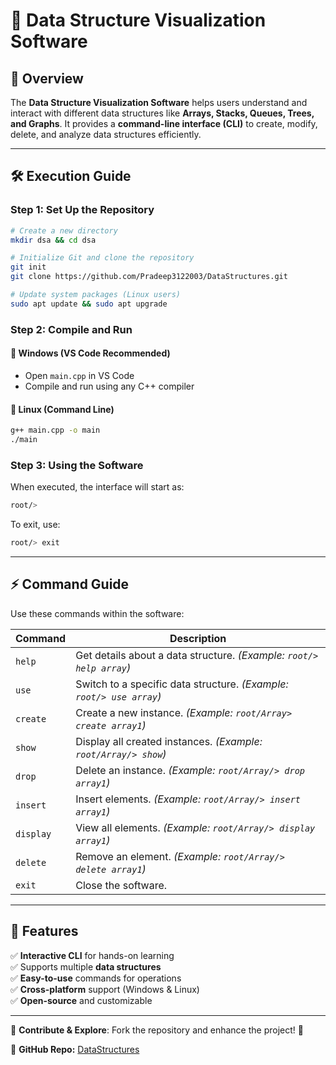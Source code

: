 # 🚀 Data Structure Visualization Software

## 📌 Overview
The **Data Structure Visualization Software** helps users understand and interact with different data structures like **Arrays, Stacks, Queues, Trees, and Graphs**. It provides a **command-line interface (CLI)** to create, modify, delete, and analyze data structures efficiently.

---

## 🛠️ Execution Guide
### Step 1: Set Up the Repository
```sh
# Create a new directory
mkdir dsa && cd dsa

# Initialize Git and clone the repository
git init
git clone https://github.com/Pradeep3122003/DataStructures.git

# Update system packages (Linux users)
sudo apt update && sudo apt upgrade
```

### Step 2: Compile and Run
#### 🔹 Windows (VS Code Recommended)
- Open `main.cpp` in VS Code
- Compile and run using any C++ compiler

#### 🔹 Linux (Command Line)
```sh
g++ main.cpp -o main
./main
```

### Step 3: Using the Software
When executed, the interface will start as:
```sh
root/>
```
To exit, use:
```sh
root/> exit
```

---

## ⚡ Command Guide
Use these commands within the software:

| Command   | Description |
|-----------|------------|
| `help`    | Get details about a data structure. *(Example: `root/> help array`)* |
| `use`     | Switch to a specific data structure. *(Example: `root/> use array`)* |
| `create`  | Create a new instance. *(Example: `root/Array> create array1`)* |
| `show`    | Display all created instances. *(Example: `root/Array/> show`)* |
| `drop`    | Delete an instance. *(Example: `root/Array/> drop array1`)* |
| `insert`  | Insert elements. *(Example: `root/Array/> insert array1`)* |
| `display` | View all elements. *(Example: `root/Array/> display array1`)* |
| `delete`  | Remove an element. *(Example: `root/Array/> delete array1`)* |
| `exit`    | Close the software. |

---

## 🎯 Features
✅ **Interactive CLI** for hands-on learning  
✅ Supports multiple **data structures**  
✅ **Easy-to-use** commands for operations  
✅ **Cross-platform** support (Windows & Linux)  
✅ **Open-source** and customizable  

---

📌 **Contribute & Explore**: Fork the repository and enhance the project! 🌟

🔗 **GitHub Repo:** [DataStructures](https://github.com/Pradeep3122003/DataStructures)

